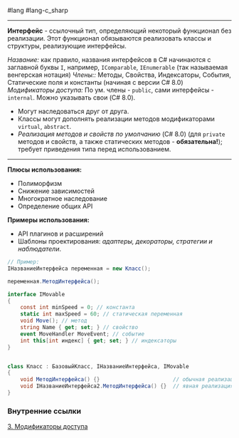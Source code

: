 #lang #lang-c_sharp 

---
**Интерфейс** - ссылочный тип, определяющий некоторый функционал без реализации. 
Этот функционал обязываются реализовать классы и структуры, реализующие интерфейсы. 

*Название:* как правило, названия интерфейсов в C# начинаются с заглавной буквы `I`, например, `IComparable`, `IEnumerable` (так называемая венгерская нотация)
*Члены::* Методы, Свойства, Индексаторы, События, Статические поля и константы (начиная с версии C# 8.0)
*Модификаторы доступа:* По ум. члены - `public`, сами интерфейсы - `internal`.  Можно указывать свои (C# 8.0).

- Могут наследоваться друг от друга.
- Классы могут дополнять реализации методов модификаторами `virtual`, `abstract`.
- *Реализация методов и свойств по умолчанию* (C# 8.0) (для `private` методов и свойств, а также статических методов - **обязательна!**); требует приведения типа перед использованием.

---
**Плюсы использования:**
- Полиморфизм
- Снижение зависимостей
- Многократное наследование
- Определение общих API 

**Примеры использования:**
- API плагинов и расширений
- Шаблоны проектирования: *адаптеры, декораторы, стратегии и наблюдатели*.

```csharp
// Пример:
IНазваниеИнтерфейса переменная = new Класс();

переменная.МетодИнтерфейса();

interface IMovable
{
    const int minSpeed = 0; // константа
    static int maxSpeed = 60; // статическая переменная
    void Move(); // метод
    string Name { get; set; } // свойство
    event MoveHandler MoveEvent; // событие
	int this[int индекс] { get; set; } // индексаторы
}


class Класс : БазовыйКласс, IНазваниеИнтерфейса, IMovable
{
	void МетодИнтерфейса() {}                       // обычная реализация
	void IНазваниеИнтерфейса2.МетодИнтерфейса() {}  // явная реализация
}
```

### Внутренние ссылки
[3. Модификаторы доступа](1.%20Lang/C-sharp/0.%20Введение/1.%20Области%20видимости/3.%20Модификаторы%20доступа.md)
